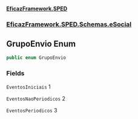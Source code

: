 #### [EficazFramework.SPED](EficazFrameworkSPED.md 'EficazFramework SPED')
### [EficazFramework.SPED.Schemas.eSocial](EficazFramework.SPED.Schemas.eSocial.md 'EficazFramework.SPED.Schemas.eSocial')

## GrupoEnvio Enum

```csharp
public enum GrupoEnvio
```
### Fields

<a name='EficazFramework.SPED.Schemas.eSocial.GrupoEnvio.EventosIniciais'></a>

`EventosIniciais` 1

<a name='EficazFramework.SPED.Schemas.eSocial.GrupoEnvio.EventosNaoPeriodicos'></a>

`EventosNaoPeriodicos` 2

<a name='EficazFramework.SPED.Schemas.eSocial.GrupoEnvio.EventosPeriodicos'></a>

`EventosPeriodicos` 3